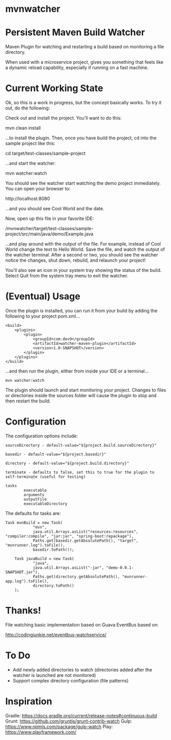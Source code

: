 # mvnwatcher

Persistent Maven Build Watcher
==============================

Maven Plugin for watching and restarting a build based on monitoring a file directory.  

When used with a microservice project, gives you something that feels like a dynamic reload capability, 
especially if running on a fast machine.  


Current Working State
=====================

Ok, so this is a work in progress, but the concept basically works.  To try it out, do the following:

Check out and install the project.  You'll want to do this:

   mvn clean install
   
...to install the plugin.  Then, once you have build the project, cd into the sample project like this:

   cd target/test-classes/sample-project

...and start the watcher:

   mvn watcher:watch
   
You should see the watcher start watching the demo project immediately.  You can open your browser to:

http://localhost:8080

...and you should see Cool World and the date.

Now, open up this file in your favorite IDE:

   /mvnwatcher/target/test-classes/sample-project/src/main/java/demo/Example.java
   
...and play around with the output of the file.  For example, instead of Cool World change the text to Hello World.
Save the file, and watch the output of the watcher terminal.  After a second or two, you should see the watcher notice
the changes, shut down, rebuild, and relaunch your project!

You'll also see an icon in your system tray showing the status of the build.  Select Quit from the system tray menu
to exit the watcher.

(Eventual) Usage
================

Once the plugin is installed, you can run it from your build by adding the following to your project pom.xml...

    <build>
        <plugins>
            <plugin>
                <groupId>com.dev9</groupId>
                <artifactId>watcher-maven-plugin</artifactId>
                <version>1.0-SNAPSHOT</version>
            </plugin>
        </plugins>
    </build>

...and then run the plugin, either from inside your IDE or a terminal...

    mvn watcher:watch
    
The plugin should launch and start monitoring your project.  Changes to files or directories inside the sources
folder will cause the plugin to stop and then restart the build.

Configuration
=============

The configuration options include:

    sourceDirectory - default-value="${project.build.sourceDirectory}"

    basedir - default-value="${project.basedir}"

    directory - default-value="${project.build.directory}"

    terminate - defaults to false, set this to true for the plugin to self-terminate (useful for testing)

    tasks
            executable
            arguments
            outputFile
            executableDirectory
    
The defaults for tasks are:

    Task mvnBuild = new Task(
                "mvn",
                java.util.Arrays.asList("resources:resources", "compiler:compile", "jar:jar", "spring-boot:repackage"),
                Paths.get(basedir.getAbsolutePath(), "target", "mvnrunner.log").toFile(),
                basedir.toPath());

        Task javaBuild = new Task(
                "java",
                java.util.Arrays.asList("-jar", "demo-0.0.1-SNAPSHOT.jar"),
                Paths.get(directory.getAbsolutePath(), "mvnrunner-app.log").toFile(),
                directory.toPath()
        );

Thanks!
=======

File watching basic implementation based on Guava EventBus based on:

http://codingjunkie.net/eventbus-watchservice/

To Do
=====

* Add newly added directories to watch (directories added after the watcher is launched are not monitored)
* Support complex directory configuration (file patterns)

Inspiration
===========

Gradle: https://docs.gradle.org/current/release-notes#continuous-build
Grunt: https://github.com/gruntjs/grunt-contrib-watch
Gulp: https://www.npmjs.com/package/gulp-watch
Play: https://www.playframework.com/
